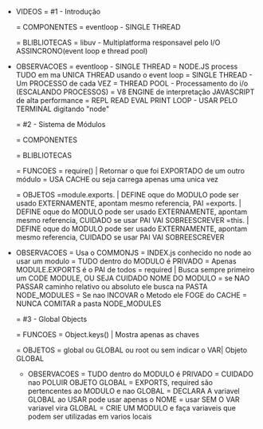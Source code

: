 * VIDEOS
  = #1 - Introdução

    = COMPONENTES
      = eventloop - SINGLE THREAD

    = BLIBLIOTECAS
      = libuv - Multiplatforma responsavel pelo I/O ASSINCRONO(event loop e thread pool)


* OBSERVACOES
  = eventloop - SINGLE THREAD
  = NODE.JS process TUDO em ma UNICA THREAD usando o event loop
  = SINGLE THREAD - Um PROCESSO de cada VEZ
  = THREAD POOL - Processamento do i/o (ESCALANDO PROCESSOS)
  = V8 ENGINE de interpretação JAVASCRIPT de alta performance
  = REPL READ EVAL PRINT LOOP - USAR PELO TERMINAL digitando "node"


  = #2 - Sistema de Módulos

    = COMPONENTES


    = BLIBLIOTECAS

    = FUNCOES
      = require() | Retornar o que foi EXPORTADO de um outro módulo
        = USA CACHE ou seja carrega apenas uma unica vez

    = OBJETOS
      =module.exports.  | DEFINE oque do MODULO pode ser usado EXTERNAMENTE, apontam mesmo referencia, PAI
      =exports.         | DEFINE oque do MODULO pode ser usado EXTERNAMENTE, apontam mesmo referencia, CUIDADO se usar PAI VAI SOBREESCREVER
      =this.            | DEFINE oque do MODULO pode ser usado EXTERNAMENTE, apontam mesmo referencia, CUIDADO se usar PAI VAI SOBREESCREVER

* OBSERVACOES
  = Usa o COMMONJS
  = INDEX.js conhecido no node ao usar um modulo
  = TUDO dentro do MODULO é PRIVADO
  = Apenas MODULE.EXPORTS é o PAI de todos
  = required | Busca sempre primeiro um CODE MODULE, OU SEJA CUIDADO NOME DO MODULO
    = se NAO PASSAR caminho relativo ou absoluto ele busca na PASTA NODE_MODULES
    = Se nao INCOVAR o Metodo ele FOGE do CACHE
  = NUNCA COMITAR a pasta NODE_MODULES



  = #3 - Global Objects

    = FUNCOES
      = Object.keys() | Mostra apenas as chaves

    = OBJETOS
      = global ou GLOBAL ou root ou sem indicar o VAR| Objeto GLOBAL

  * OBSERVACOES
    = TUDO dentro do MODULO é PRIVADO
    = CUIDADO nao POLUIR OBJETO GLOBAL
    = EXPORTS, required são pertencentes ao MODULO e nao GLOBAL
    = DECLARA A variavel GLOBAL ao USAR pode usar apenas o NOME
    = usar SEM O VAR variavel vira GLOBAL
    = CRIE UM MODULO e faça variaveis que podem ser utilizadas em varios locais
